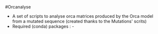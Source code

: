 #Orcanalyse

- A set of scripts to analyse orca matrices produced by the Orca model from a mutated sequence (created thanks to the Mutations' scrits)
- Required (conda) packages : -
